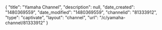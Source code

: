 {
    "title": "Yamaha Channel",
    "description": null,
    "date_created": "1480369559",
    "date_modified": "1480369559",
    "channelid": "81333912",
    "type": "captivate",
    "layout": "channel",
    "url": "\/c\/yamaha-channel\/81333912"
}